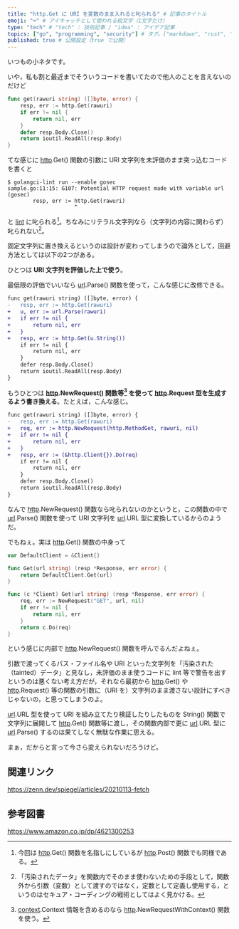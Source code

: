 ```yaml
---
title: "http.Get に URI を変数のまま入れると叱られる" # 記事のタイトル
emoji: "⌨" # アイキャッチとして使われる絵文字（1文字だけ）
type: "tech" # "tech" : 技術記事 / "idea" : アイデア記事
topics: ["go", "programming", "security"] # タグ。["markdown", "rust", "aws"] のように指定する
published: true # 公開設定（true で公開）
---
```


いつもの小ネタです。

いや，私も割と最近までそういうコードを書いてたので他人のことを言えないのだけど

```go
func get(rawuri string) ([]byte, error) {
    resp, err := http.Get(rawuri)
    if err != nil {
        return nil, err
    }
    defer resp.Body.Close()
    return ioutil.ReadAll(resp.Body)
}
```

てな感じに [http].Get() 関数の引数に URI 文字列を未評価のまま突っ込むコードを書くと

```
$ golangci-lint run --enable gosec
sample.go:11:15: G107: Potential HTTP request made with variable url (gosec)
        resp, err := http.Get(rawuri)
                     ^
```

と [lint](https://golangci-lint.run/ "golangci-lint") に叱られる[^post1]。ちなみにリテラル文字列なら（文字列の内容に関わらず）叱られない[^taint1]。

[^post1]: 今回は [http].Get() 関数を名指しにしているが [http].Post() 関数でも同様である。
[^taint1]: 「汚染されたデータ」を関数内でそのまま使わないための手段として，関数外から引数（変数）として渡すのではなく，定数として定義し使用する，というのはセキュア・コーディングの戦術としてはよく見かける。

固定文字列に置き換えるというのは設計が変わってしまうので論外として，回避方法としては以下の2つがある。

ひとつは **URI 文字列を評価した上で使う**。

最低限の評価でいいなら [url].Parse() 関数を使って，こんな感じに改修できる。

```diff go
func get(rawuri string) ([]byte, error) {
-   resp, err := http.Get(rawuri)
+   u, err := url.Parse(rawuri)
+   if err != nil {
+       return nil, err
+   }
+   resp, err := http.Get(u.String())
    if err != nil {
        return nil, err
    }
    defer resp.Body.Close()
    return ioutil.ReadAll(resp.Body)
}
```

もうひとつは **[http].NewRequest() 関数等[^ctx1] を使って [http].Request 型を生成するよう書き換える**。たとえば，こんな感じ。

[^ctx1]: [context].Context 情報を含めるのなら [http].NewRequestWithContext() 関数を使う。

```diff go
func get(rawuri string) ([]byte, error) {
-   resp, err := http.Get(rawuri)
+   req, err := http.NewRequest(http.MethodGet, rawuri, nil)
+   if err != nil {
+       return nil, err
+   }
+   resp, err := (&http.Client{}).Do(req)
    if err != nil {
        return nil, err
    }
    defer resp.Body.Close()
    return ioutil.ReadAll(resp.Body)
}
```

なんで [http].NewRequest() 関数なら叱られないのかというと，この関数の中で [url].Parse() 関数を使って URI 文字列を [url].URL 型に変換しているからのようだ。

でもねぇ。実は [http].Get() 関数の中身って

```go:client.go
var DefaultClient = &Client{}

func Get(url string) (resp *Response, err error) {
	return DefaultClient.Get(url)
}

func (c *Client) Get(url string) (resp *Response, err error) {
    req, err := NewRequest("GET", url, nil)
    if err != nil {
        return nil, err
    }
    return c.Do(req)
}
```

という感じに内部で [http].NewRequest() 関数を呼んでるんだよねぇ。

引数で渡ってくるパス・ファイル名や URI といった文字列を「汚染された（tainted）データ」と見なし，未評価のまま使うコードに lint 等で警告を出すというのは悪くない考え方だが，それなら最初から [http].Get() や [http].Request() 等の関数の引数に（URI を）文字列のまま渡さない設計にすべきじゃないの，と思ってしまうのよ。

[url].URL 型を使って URI を組み立てたり検証したりしたものを String() 関数で文字列に展開して [http].Get() 関数等に渡し，その関数内部で更に [url].URL 型に [url].Parse() するのは果てしなく無駄な作業に思える。

まぁ，だからと言って今さら変えられないだろうけど。

## 関連リンク

https://zenn.dev/spiegel/articles/20210113-fetch

## 参考図書

https://www.amazon.co.jp/dp/4621300253

[Go]: https://golang.org/ "The Go Programming Language"
[http]: https://golang.org/pkg/net/http/ "http - The Go Programming Language"
[url]: https://golang.org/pkg/net/url/ "url - The Go Programming Language"
[context]: https://golang.org/pkg/context/ "context - The Go Programming Language"
